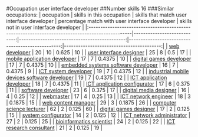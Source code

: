 #Occupation user interface developer
##Number skills 16
###Similar occupations:
| occupation                                                                                      |   skills in this occupation |   skills that match user interface developer |   percentage match with user interface developer |   skills not in user interface developer |
|:------------------------------------------------------------------------------------------------|----------------------------:|---------------------------------------------:|-------------------------------------------------:|-----------------------------------------:|
| [web developer](web_developer.md)                                                               |                          20 |                                           10 |                                           0.625  |                                       10 |
| [user interface designer](user_interface_designer.md)                                           |                          25 |                                            8 |                                           0.5    |                                       17 |
| [mobile application developer](mobile_application_developer.md)                                 |                          17 |                                            7 |                                           0.4375 |                                       10 |
| [digital games developer](digital_games_developer.md)                                           |                          17 |                                            7 |                                           0.4375 |                                       10 |
| [embedded systems software developer](embedded_systems_software_developer.md)                   |                          16 |                                            7 |                                           0.4375 |                                        9 |
| [ICT system developer](ICT_system_developer.md)                                                 |                          19 |                                            7 |                                           0.4375 |                                       12 |
| [industrial mobile devices software developer](industrial_mobile_devices_software_developer.md) |                          19 |                                            7 |                                           0.4375 |                                       12 |
| [ICT application developer](ICT_application_developer.md)                                       |                          18 |                                            7 |                                           0.4375 |                                       11 |
| [ICT application configurator](ICT_application_configurator.md)                                 |                          17 |                                            6 |                                           0.375  |                                       11 |
| [software developer](software_developer.md)                                                     |                          23 |                                            6 |                                           0.375  |                                       17 |
| [digital media designer](digital_media_designer.md)                                             |                          16 |                                            4 |                                           0.25   |                                       12 |
| [webmaster](webmaster.md)                                                                       |                          17 |                                            4 |                                           0.25   |                                       13 |
| [ICT network engineer](ICT_network_engineer.md)                                                 |                          18 |                                            3 |                                           0.1875 |                                       15 |
| [web content manager](web_content_manager.md)                                                   |                          29 |                                            3 |                                           0.1875 |                                       26 |
| [computer science lecturer](computer_science_lecturer.md)                                       |                          62 |                                            2 |                                           0.125  |                                       60 |
| [digital games designer](digital_games_designer.md)                                             |                          17 |                                            2 |                                           0.125  |                                       15 |
| [system configurator](system_configurator.md)                                                   |                          14 |                                            2 |                                           0.125  |                                       12 |
| [ICT network administrator](ICT_network_administrator.md)                                       |                          27 |                                            2 |                                           0.125  |                                       25 |
| [bioinformatics scientist](bioinformatics_scientist.md)                                         |                          24 |                                            2 |                                           0.125  |                                       22 |
| [ICT research consultant](ICT_research_consultant.md)                                           |                          21 |                                            2 |                                           0.125  |                                       19 |
